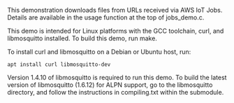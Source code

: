 This demonstration downloads files from URLs received via AWS IoT Jobs.
Details are available in the usage function at the top of jobs_demo.c.

This demo is intended for Linux platforms with the GCC toolchain,
curl, and libmosquitto installed.  To build this demo, run make.

To install curl and libmosquitto on a Debian or Ubuntu host, run:

    apt install curl libmosquitto-dev

Version 1.4.10 of libmosquitto is required to run this demo.
To build the latest version of libmosquitto (1.6.12) for ALPN support,
go to the libmosquitto directory,
and follow the instructions in compiling.txt within the submodule.
